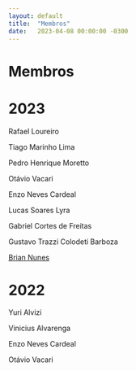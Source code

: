 ```yaml
---
layout: default
title:  "Membros"
date:   2023-04-08 00:00:00 -0300
---
```


# Membros

# 2023

Rafael Loureiro

Tiago Marinho Lima

Pedro Henrique Moretto

Otávio Vacari

Enzo Neves Cardeal

Lucas Soares Lyra

Gabriel Cortes de Freitas

Gustavo Trazzi Colodeti Barboza

[Brian Nunes](brian)

# 2022

Yuri Alvizi

Vinicius Alvarenga

Enzo Neves Cardeal

Otávio Vacari
